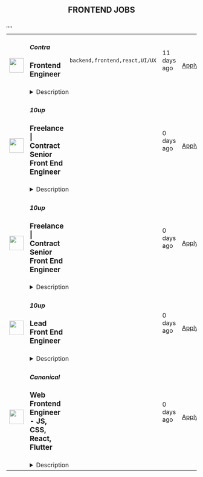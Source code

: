 <div align="center"><h2>FRONTEND JOBS</h2></div><table><tr>
                <td width="100" height="100" rowspan="2">
                    <img src="https://remotive.com/job/1944725/logo" width="38px" height="auto">
                </td>
                <td width="300">
                    <h5>Contra </h5>
                    <h3>Frontend Engineer</h3>
                </td>
                <td width="300">
                    <code>backend,frontend,react,UI/UX</code>
                </td>
                <td width="200">
                <text>11 days ago</text>
                </td>
                <td width="100" rowspan="2">
                <a href="https://remotive.com/remote-jobs/software-dev/frontend-engineer-1944725" align="right" target="_blank">Apply</a>
                </td>
            </tr>
            <tr>
                <td colspan="3">
                <details><summary>Description</summary>
                <div class="bn-block-outer" data-id="7db085bc-746e-474f-9799-ad9f282c1cc7" style="outline: none; box-sizing: border-box; margin: 0px; padding: 0px; scrollbar-color: #e5e7eb transparent; line-height: 1.5; transition: margin 0.2s; color: #3f3f3f; white-space: pretty; background-color: #ffffff;">
<div class="bn-block" data-id="7db085bc-746e-474f-9799-ad9f282c1cc7" style="outline: none; box-sizing: border-box; margin: 0px; padding: 0px; scrollbar-color: #e5e7eb transparent; display: flex; flex-direction: column;">
<div class="bn-block-content" style="outline: none; box-sizing: border-box; margin: 0px; padding: 3px 0px; scrollbar-color: #e5e7eb transparent; display: flex; transition: width: 783.328px; --level: 1.3em; font-weight: bold;">
<p class="bn-inline-content" style="outline: none; box-sizing: border-box; margin: 0px; padding: 0px; scrollbar-color: #e5e7eb transparent; min-width: 2px !important;">About:</p>
</div>
</div>
</div>
<div class="bn-block-outer" data-id="b440f601-d57d-424e-ade9-21af962f8c8a" style="outline: none; box-sizing: border-box; margin: 16px 0px 0px; padding: 0px; scrollbar-color: #e5e7eb transparent; line-height: 1.5; transition: margin 0.2s; color: #3f3f3f; white-space: pretty; background-color: #ffffff;">
<div class="bn-block" data-id="b440f601-d57d-424e-ade9-21af962f8c8a" style="outline: none; box-sizing: border-box; margin: 0px; padding: 0px; scrollbar-color: #e5e7eb transparent; display: flex; flex-direction: column;">
<div class="bn-block-content" style="outline: none; box-sizing: border-box; margin: 0px; padding: 3px 0px; scrollbar-color: #e5e7eb transparent; display: flex; transition: width: 783.328px;">
<p class="bn-inline-content" style="outline: none; box-sizing: border-box; margin: 0px; padding: 0px; scrollbar-color: #e5e7eb transparent; min-width: 2px !important;">Contra is looking for a talented Frontend Engineer to join our team. In this role, you'll be responsible for building intuitive and interactive user interfaces that improve our platform. This is a great opportunity to make an impact at a fast-growing company that supports freelancers and independent professionals.</p>
</div>
</div>
</div>
<div class="bn-block-outer" data-id="435ab69c-7727-49ae-8bcd-e32b7e8e1e25" style="outline: none; box-sizing: border-box; margin: 16px 0px 0px; padding: 0px; scrollbar-color: #e5e7eb transparent; line-height: 1.5; transition: margin 0.2s; color: #3f3f3f; white-space: pretty; background-color: #ffffff;">
<div class="bn-block" data-id="435ab69c-7727-49ae-8bcd-e32b7e8e1e25" style="outline: none; box-sizing: border-box; margin: 0px; padding: 0px; scrollbar-color: #e5e7eb transparent; display: flex; flex-direction: column;">
<div class="bn-block-content" style="outline: none; box-sizing: border-box; margin: 0px; padding: 3px 0px; scrollbar-color: #e5e7eb transparent; display: flex; transition: width: 783.328px; --level: 1.3em; font-weight: bold;">
<p class="bn-inline-content" style="outline: none; box-sizing: border-box; margin: 0px; padding: 0px; scrollbar-color: #e5e7eb transparent; min-width: 2px !important;">Responsibilities:</p>
</div>
</div>
</div>
<div class="bn-block-outer" data-id="d95b895b-c249-4fdb-8095-52cadbbf2966" style="outline: none; box-sizing: border-box; margin: 16px 0px 0px; padding: 0px; scrollbar-color: #e5e7eb transparent; line-height: 1.5; transition: margin 0.2s; color: #3f3f3f; white-space: pretty; background-color: #ffffff;">
<div class="bn-block" data-id="d95b895b-c249-4fdb-8095-52cadbbf2966" style="outline: none; box-sizing: border-box; margin: 0px; padding: 0px; scrollbar-color: #e5e7eb transparent; display: flex; flex-direction: column;">
<div class="bn-block-content" style="outline: none; box-sizing: border-box; margin: 0px; padding: 3px 0px; scrollbar-color: #e5e7eb transparent; display: flex; transition: width: 783.328px; gap: 0.5em;">
<p class="bn-inline-content" style="outline: none; box-sizing: border-box; margin: 0px; padding: 0px; scrollbar-color: #e5e7eb transparent; min-width: 2px !important;"><strong style="outline: none; box-sizing: border-box; margin: 0px; padding: 0px; scrollbar-color: #e5e7eb transparent;">Develop and maintain user-facing features</strong>: Build responsive, accessible, and visually appealing interfaces using modern frontend technologies (e.g., React or similar frameworks).</p>
</div>
</div>
</div>
<div class="bn-block-outer" data-id="982bad7b-fa4a-446d-9395-21ef2b967926" style="outline: none; box-sizing: border-box; margin: 16px 0px 0px; padding: 0px; scrollbar-color: #e5e7eb transparent; line-height: 1.5; transition: margin 0.2s; color: #3f3f3f; white-space: pretty; background-color: #ffffff;">
<div class="bn-block" data-id="982bad7b-fa4a-446d-9395-21ef2b967926" style="outline: none; box-sizing: border-box; margin: 0px; padding: 0px; scrollbar-color: #e5e7eb transparent; display: flex; flex-direction: column;">
<div class="bn-block-content" style="outline: none; box-sizing: border-box; margin: 0px; padding: 3px 0px; scrollbar-color: #e5e7eb transparent; display: flex; transition: width: 783.328px; gap: 0.5em;">
<p class="bn-inline-content" style="outline: none; box-sizing: border-box; margin: 0px; padding: 0px; scrollbar-color: #e5e7eb transparent; min-width: 2px !important;"><strong style="outline: none; box-sizing: border-box; margin: 0px; padding: 0px; scrollbar-color: #e5e7eb transparent;">Collaborate across teams</strong>: Work closely with designers and backend engineers to translate design mockups and functional requirements into seamless user experiences.</p>
</div>
</div>
</div>
<div class="bn-block-outer" data-id="b166121a-9d75-43bc-9818-9cab757c839e" style="outline: none; box-sizing: border-box; margin: 16px 0px 0px; padding: 0px; scrollbar-color: #e5e7eb transparent; line-height: 1.5; transition: margin 0.2s; color: #3f3f3f; white-space: pretty; background-color: #ffffff;">
<div class="bn-block" data-id="b166121a-9d75-43bc-9818-9cab757c839e" style="outline: none; box-sizing: border-box; margin: 0px; padding: 0px; scrollbar-color: #e5e7eb transparent; display: flex; flex-direction: column;">
<div class="bn-block-content" style="outline: none; box-sizing: border-box; margin: 0px; padding: 3px 0px; scrollbar-color: #e5e7eb transparent; display: flex; transition: width: 783.328px; gap: 0.5em;">
<p class="bn-inline-content" style="outline: none; box-sizing: border-box; margin: 0px; padding: 0px; scrollbar-color: #e5e7eb transparent; min-width: 2px !important;"><strong style="outline: none; box-sizing: border-box; margin: 0px; padding: 0px; scrollbar-color: #e5e7eb transparent;">Ensure technical feasibility of designs</strong>: Review UI/UX designs for technical feasibility and provide feedback to ensure smooth integration.</p>
</div>
</div>
</div>
<div class="bn-block-outer" data-id="79aae97f-a401-46c1-9568-f8a4dd64e37b" style="outline: none; box-sizing: border-box; margin: 16px 0px 0px; padding: 0px; scrollbar-color: #e5e7eb transparent; line-height: 1.5; transition: margin 0.2s; color: #3f3f3f; white-space: pretty; background-color: #ffffff;">
<div class="bn-block" data-id="79aae97f-a401-46c1-9568-f8a4dd64e37b" style="outline: none; box-sizing: border-box; margin: 0px; padding: 0px; scrollbar-color: #e5e7eb transparent; display: flex; flex-direction: column;">
<div class="bn-block-content" style="outline: none; box-sizing: border-box; margin: 0px; padding: 3px 0px; scrollbar-color: #e5e7eb transparent; display: flex; transition: width: 783.328px; gap: 0.5em;">
<p class="bn-inline-content" style="outline: none; box-sizing: border-box; margin: 0px; padding: 0px; scrollbar-color: #e5e7eb transparent; min-width: 2px !important;"><strong style="outline: none; box-sizing: border-box; margin: 0px; padding: 0px; scrollbar-color: #e5e7eb transparent;">Optimize for performance</strong>: Continuously improve applications to ensure fast load times, scalability, and smooth performance across different devices and browsers.</p>
</div>
</div>
</div>
<div class="bn-block-outer" data-id="9998c3b1-cb6d-4f52-9680-01881933b192" style="outline: none; box-sizing: border-box; margin: 16px 0px 0px; padding: 0px; scrollbar-color: #e5e7eb transparent; line-height: 1.5; transition: margin 0.2s; color: #3f3f3f; white-space: pretty; background-color: #ffffff;">
<div class="bn-block" data-id="9998c3b1-cb6d-4f52-9680-01881933b192" style="outline: none; box-sizing: border-box; margin: 0px; padding: 0px; scrollbar-color: #e5e7eb transparent; display: flex; flex-direction: column;">
<div class="bn-block-content" style="outline: none; box-sizing: border-box; margin: 0px; padding: 3px 0px; scrollbar-color: #e5e7eb transparent; display: flex; transition: width: 783.328px; gap: 0.5em;">
<p class="bn-inline-content" style="outline: none; box-sizing: border-box; margin: 0px; padding: 0px; scrollbar-color: #e5e7eb transparent; min-width: 2px !important;"><strong style="outline: none; box-sizing: border-box; margin: 0px; padding: 0px; scrollbar-color: #e5e7eb transparent;">Contribute to code quality</strong>: Participate in code reviews, share best practices, and help improve our codebase by ensuring maintainability and adherence to coding standards.</p>
</div>
</div>
</div>
<div class="bn-block-outer" data-id="c3b6865b-3d1a-4b57-a3bf-9185cb572f3b" style="outline: none; box-sizing: border-box; margin: 16px 0px 0px; padding: 0px; scrollbar-color: #e5e7eb transparent; line-height: 1.5; transition: margin 0.2s; color: #3f3f3f; white-space: pretty; background-color: #ffffff;">
<div class="bn-block" data-id="c3b6865b-3d1a-4b57-a3bf-9185cb572f3b" style="outline: none; box-sizing: border-box; margin: 0px; padding: 0px; scrollbar-color: #e5e7eb transparent; display: flex; flex-direction: column;">
<div class="bn-block-content" style="outline: none; box-sizing: border-box; margin: 0px; padding: 3px 0px; scrollbar-color: #e5e7eb transparent; display: flex; transition: width: 783.328px; gap: 0.5em;">
<p class="bn-inline-content" style="outline: none; box-sizing: border-box; margin: 0px; padding: 0px; scrollbar-color: #e5e7eb transparent; min-width: 2px !important;"><strong style="outline: none; box-sizing: border-box; margin: 0px; padding: 0px; scrollbar-color: #e5e7eb transparent;">Stay updated on frontend trends</strong>: Keep up with the latest trends, tools, and best practices in frontend development to continuously enhance your skills and bring fresh ideas to the team.</p>
</div>
</div>
</div>
<img src="https://remotive.com/job/track/1944725/blank.gif?source=public_api" alt=""/>
                </details>
                </td>
            </tr>,<tr>
                <td width="100" height="100" rowspan="2">
                    <img src="https://pbs.twimg.com/profile_images/2738508979/760be3edebfa0195e36fb3dba07297c1_400x400.png" width="38px" height="auto">
                </td>
                <td width="300">
                    <h5>10up</h5>
                    <h3>Freelance | Contract Senior Front End Engineer</h3>
                </td>
                <td width="300">
                    <code></code>
                </td>
                <td width="200">
                <text>0 days ago</text>
                </td>
                <td width="100" rowspan="2">
                <a href="https://job-boards.greenhouse.io/10up/jobs/4038230008" align="right" target="_blank">Apply</a>
                </td>
            </tr>
            <tr>
                <td colspan="3">
                <details><summary>Description</summary>
                &lt;div&gt;
&lt;div&gt;
&lt;div&gt;
&lt;div&gt;&lt;strong&gt;Location: Remote - Anywhere&lt;/strong&gt; (Open to applicants located anywhere around the globe.)&lt;/div&gt;
&lt;div&gt;&amp;nbsp;&lt;/div&gt;
&lt;div&gt;At 10up, we call developers like you engineers because you aren&#39;t just a &quot;coder&quot;: you&#39;re an innovative problem solver that uses web programming skills to divine smart, creative solutions to client challenges.&amp;nbsp;&lt;/div&gt;
&lt;div&gt;&amp;nbsp;&lt;/div&gt;
&lt;div&gt;As a leading digital agency, 10up&#39;s client roster spans from innovative startups and impactful non-profits to some of the biggest names in the industry, such as ESPN, Google, The New York Times Co., Microsoft, and The Nobel Prize Committee. 10uppers have been pushing the boundaries of web experiences for over 12 years—become an engineer that innovates the internet by building exciting projects alongside a top-in-the-field team.&lt;/div&gt;
&lt;div&gt;&amp;nbsp;&lt;/div&gt;
&lt;div&gt;As a 10up contractor, you have options for flexible and alternative work schedules. Intentionally remote since day one, spanning six continents and 40 countries, 10up fully embraces the benefits of distributed work.&lt;/div&gt;
&lt;div&gt;&amp;nbsp;&lt;/div&gt;
&lt;/div&gt;
&lt;/div&gt;
&lt;/div&gt;
&lt;div&gt;What you will do:&amp;nbsp;&lt;/div&gt;
&lt;div&gt;
&lt;ul&gt;
&lt;li&gt;Develop large-scale modular applications with advanced knowledge of HTML, CSS, and JavaScript.&lt;/li&gt;
&lt;li&gt;Provide code reviews.&lt;/li&gt;
&lt;li&gt;Bring art direction to life on the web through quality craftsmanship defined by performance, accessibility, maintainability, and aesthetic refinement on large-scale projects.&lt;/li&gt;
&lt;li&gt;Solve complex problems in simple yet elegant ways.&lt;/li&gt;
&lt;li&gt;Ultimately you will make the web better by finely crafting websites, apps, and tools that reach millions of online visitors every day.&lt;/li&gt;
&lt;/ul&gt;
&lt;/div&gt;
&lt;div&gt;
&lt;p&gt;About you:&amp;nbsp;&lt;/p&gt;
&lt;ul&gt;
&lt;li&gt;You love perfecting your skills in cross-browser/device front-end engineering through crafting custom UI components in either React or a WordPress (block editor) stack.&lt;/li&gt;
&lt;li&gt;You have a code portfolio of real-world samples showcasing your technical abilities. Link us to your best custom work on GitHub and you’ll never have to do any live coding or whiteboard testing!&amp;nbsp;&lt;/li&gt;
&lt;li&gt;You are comfortable talking to clients and team members to clearly present your thoughts.&lt;/li&gt;
&lt;li&gt;You’re proficient at building coded style guides and creating highly componentized systems.&lt;/li&gt;
&lt;li&gt;You prefer to work fully remote and are effectively engaging in a distributed team from the location of your choosing.&lt;/li&gt;
&lt;/ul&gt;
&lt;p&gt;The expected hourly rate for this role is between &lt;strong&gt;$70 and $110 USD&lt;/strong&gt;. Compensation is determined based on a variety of factors including relevant experience, projects, geographic location, and business needs.&lt;/p&gt;
&lt;div&gt;
&lt;div&gt;&lt;strong&gt;Join our Contractor Pool!&amp;nbsp;&lt;/strong&gt;&lt;/div&gt;
&lt;div&gt;&amp;nbsp;&lt;/div&gt;
&lt;div&gt;We are currently accepting applications for upcoming freelance opportunities. If you are passionate about 10up&#39;s mission and great UI work, please apply. We&#39;d appreciate the opportunity to personally review your application. Everyone gets a response.&lt;/div&gt;
&lt;div&gt;&amp;nbsp;&lt;/div&gt;
&lt;/div&gt;
&lt;div&gt;Read more about &lt;a class=&quot;postings-link&quot; href=&quot;https://drive.google.com/file/d/1nQ9yWRqfDAdrriYRnBNzYo7w59auYxMe/view&quot;&gt;What to Expect &lt;/a&gt;through our Recruiting process.&lt;/div&gt;
&lt;div&gt;&amp;nbsp;&lt;/div&gt;
&lt;div&gt;We don&#39;t want you to miss any communication from us! To ensure you receive updates on your application, please add jobs@10up.com to your contacts list! #LI-Remote&lt;/div&gt;
&lt;/div&gt;
&lt;div&gt;&amp;nbsp;&lt;/div&gt;
                </details>
                </td>
            </tr>,<tr>
                <td width="100" height="100" rowspan="2">
                    <img src="https://pbs.twimg.com/profile_images/2738508979/760be3edebfa0195e36fb3dba07297c1_400x400.png" width="38px" height="auto">
                </td>
                <td width="300">
                    <h5>10up</h5>
                    <h3>Freelance | Contract Senior Front End Engineer</h3>
                </td>
                <td width="300">
                    <code></code>
                </td>
                <td width="200">
                <text>0 days ago</text>
                </td>
                <td width="100" rowspan="2">
                <a href="https://job-boards.greenhouse.io/10up/jobs/4173617008" align="right" target="_blank">Apply</a>
                </td>
            </tr>
            <tr>
                <td colspan="3">
                <details><summary>Description</summary>
                &lt;div&gt;
&lt;div&gt;
&lt;div&gt;
&lt;div&gt;&lt;strong&gt;Location: Remote - EMEA Team&lt;/strong&gt; (Open to applicants located anywhere aligned with EMEA time zones.)&lt;/div&gt;
&lt;div&gt;&amp;nbsp;&lt;/div&gt;
&lt;div&gt;At 10up, we call developers like you engineers because you aren&#39;t just a &quot;coder&quot;: you&#39;re an innovative problem solver that uses web programming skills to divine smart, creative solutions to client challenges.&amp;nbsp;&lt;/div&gt;
&lt;div&gt;&amp;nbsp;&lt;/div&gt;
&lt;div&gt;As a leading digital agency, 10up&#39;s client roster spans from innovative startups and impactful non-profits to some of the biggest names in the industry, such as ESPN, Google, The New York Times Co., Microsoft, and The Nobel Prize Committee. 10uppers have been pushing the boundaries of web experiences for over 12 years—become an engineer that innovates the internet by building exciting projects alongside a top-in-the-field team.&lt;/div&gt;
&lt;div&gt;&amp;nbsp;&lt;/div&gt;
&lt;div&gt;As a 10up contractor, you have options for flexible and alternative work schedules. Intentionally remote since day one, spanning six continents and 40 countries, 10up fully embraces the benefits of distributed work.&lt;/div&gt;
&lt;div&gt;&amp;nbsp;&lt;/div&gt;
&lt;/div&gt;
&lt;/div&gt;
&lt;/div&gt;
&lt;div&gt;&lt;strong&gt;What you will do:&amp;nbsp;&lt;/strong&gt;&lt;/div&gt;
&lt;div&gt;
&lt;ul&gt;
&lt;li&gt;Develop large-scale modular applications with advanced knowledge of HTML, CSS, and JavaScript.&lt;/li&gt;
&lt;li&gt;Provide code reviews.&lt;/li&gt;
&lt;li&gt;Bring art direction to life on the web through quality craftsmanship defined by performance, accessibility, maintainability, and aesthetic refinement on large-scale projects.&lt;/li&gt;
&lt;li&gt;Solve complex problems in simple yet elegant ways.&lt;/li&gt;
&lt;li&gt;Ultimately you will make the web better by finely crafting websites, apps, and tools that reach millions of online visitors every day.&lt;/li&gt;
&lt;/ul&gt;
&lt;/div&gt;
&lt;div&gt;
&lt;p&gt;&lt;strong&gt;About you:&amp;nbsp;&lt;/strong&gt;&lt;/p&gt;
&lt;ul&gt;
&lt;li&gt;You love perfecting your skills in cross-browser/device front-end engineering through crafting custom UI components in either React or a WordPress (block editor) stack.&lt;/li&gt;
&lt;li&gt;You have a code portfolio of real-world samples showcasing your technical abilities. Link us to your best custom work on GitHub and you’ll never have to do any live coding or whiteboard testing!&amp;nbsp;&lt;/li&gt;
&lt;li&gt;You are comfortable talking to clients and team members to clearly present your thoughts.&lt;/li&gt;
&lt;li&gt;You’re proficient at building coded style guides and creating highly componentized systems.&lt;/li&gt;
&lt;li&gt;You prefer to work fully remote and are effectively engaging in a distributed team from the location of your choosing.&lt;/li&gt;
&lt;/ul&gt;
&lt;p&gt;The expected hourly rate for this role is between &lt;strong&gt;$50 and $90 USD&lt;/strong&gt;. Compensation is determined based on a variety of factors including relevant experience, projects, geographic location, and business needs.&lt;/p&gt;
&lt;div&gt;
&lt;div&gt;&lt;strong&gt;Join our Contractor Pool!&amp;nbsp;&lt;/strong&gt;&lt;/div&gt;
&lt;div&gt;&amp;nbsp;&lt;/div&gt;
&lt;div&gt;We are currently accepting applications for upcoming freelance opportunities. If you are passionate about 10up&#39;s mission and great UI work, please apply. We&#39;d appreciate the opportunity to personally review your application. Everyone gets a response.&lt;/div&gt;
&lt;div&gt;&amp;nbsp;&lt;/div&gt;
&lt;/div&gt;
&lt;div&gt;Read more about &lt;a class=&quot;postings-link&quot; href=&quot;https://drive.google.com/file/d/1nQ9yWRqfDAdrriYRnBNzYo7w59auYxMe/view&quot;&gt;What to Expect &lt;/a&gt;through our Recruiting process.&lt;/div&gt;
&lt;div&gt;&amp;nbsp;&lt;/div&gt;
&lt;div&gt;We don&#39;t want you to miss any communication from us! To ensure you receive updates on your application, please add jobs@10up.com to your contacts list! #LI-Remote&amp;nbsp;&lt;/div&gt;
&lt;/div&gt;
&lt;div&gt;&amp;nbsp;&lt;/div&gt;
                </details>
                </td>
            </tr>,<tr>
                <td width="100" height="100" rowspan="2">
                    <img src="https://pbs.twimg.com/profile_images/2738508979/760be3edebfa0195e36fb3dba07297c1_400x400.png" width="38px" height="auto">
                </td>
                <td width="300">
                    <h5>10up</h5>
                    <h3>Lead Front End Engineer</h3>
                </td>
                <td width="300">
                    <code></code>
                </td>
                <td width="200">
                <text>0 days ago</text>
                </td>
                <td width="100" rowspan="2">
                <a href="https://job-boards.greenhouse.io/10up/jobs/4038238008" align="right" target="_blank">Apply</a>
                </td>
            </tr>
            <tr>
                <td colspan="3">
                <details><summary>Description</summary>
                &lt;div&gt;
&lt;div&gt;
&lt;div&gt;
&lt;div&gt;
&lt;div&gt;&lt;strong&gt;Location: Remote - Anywhere &lt;/strong&gt;(Open to applicants located anywhere around the globe.)&lt;/div&gt;
&lt;div&gt;&amp;nbsp;&lt;/div&gt;
&lt;div&gt;At 10up, we call developers like you &lt;em&gt;engineers&lt;/em&gt; because you aren’t just a “coder”: you’re an innovative problem solver that uses web programming skills to divine smart, creative solutions to client challenges. As a Lead Front End Engineer at 10up, you are taking the driving seat in building custom-crafted UIs utilized by millions of people daily. 10uppers have been pushing the boundaries of premium UI/UX for over 12 years—become a lead engineer that innovates the internet by building state-of-the-art web fronts alongside a top-in-the-field team.&lt;/div&gt;
&lt;div&gt;&amp;nbsp;&lt;/div&gt;
&lt;div&gt;You’ll work on a combination of unique builds and ongoing support engagements that help season your technical leading skills. As a leading digital agency, 10up’s client roster spans from innovative startups and impactful non-profits to some of the biggest names in the industry, such as ESPN, Google, The New York Times Co., Microsoft, and The Nobel Prize Committee.&lt;/div&gt;
&lt;div&gt;&amp;nbsp;&lt;/div&gt;
&lt;div&gt;As a 10upper, you have options for flexible and alternative work schedules. Intentionally remote since day one, spanning six continents and 40 countries, 10up fully embraces the benefits of distributed work.&lt;/div&gt;
&lt;div&gt;&amp;nbsp;&lt;/div&gt;
&lt;/div&gt;
&lt;/div&gt;
&lt;/div&gt;
&lt;/div&gt;
&lt;div&gt;&lt;strong&gt;What you will do:&amp;nbsp;&lt;/strong&gt;&lt;/div&gt;
&lt;div&gt;
&lt;ul&gt;
&lt;li&gt;Develop enterprise-level websites and digital experiences primarily utilizing your expertise in JavaScript, HTML, CSS, React, and WordPress (including Gutenberg blocks).&lt;/li&gt;
&lt;li&gt;Drive strategy in collaboration with experts across multiple disciplines, and lead overall technical vision and delivery on large-scale projects.&lt;/li&gt;
&lt;li&gt;Engage meaningfully with clients; leading demos and driving discussions.&lt;/li&gt;
&lt;li&gt;Contribute to the improvement of the Front End Engineering discipline by leading and mentoring other fellow Front End Engineers&lt;/li&gt;
&lt;li&gt;Ultimately you will make the web better by finely crafting websites, apps, and tools that reach millions of online visitors every day.&lt;/li&gt;
&lt;/ul&gt;
&lt;/div&gt;
&lt;div&gt;
&lt;p&gt;&lt;strong&gt;About you:&amp;nbsp;&lt;/strong&gt;&lt;/p&gt;
&lt;ul&gt;
&lt;li&gt;You’re at your best leading a team of engineers to solve a complex problem while providing code reviews, coaching, and mentorship.&lt;/li&gt;
&lt;li&gt;You have a code portfolio of real-world samples to showcase your skills. Link us to your best custom work on GitHub and you’ll never have to do any live coding or whiteboard testing!&amp;nbsp;&lt;/li&gt;
&lt;li&gt;You have the ability to clearly present your thoughts to clients and team members.&amp;nbsp;&lt;/li&gt;
&lt;li&gt;You are an advocate for coded style guides and creating highly componentized systems.&lt;/li&gt;
&lt;li&gt;You prefer to work fully remote and are effectively engaging in a distributed team from the location of your choosing.&lt;/li&gt;
&lt;/ul&gt;
&lt;p&gt;&lt;strong&gt;Benefits of interest:&lt;/strong&gt;&lt;/p&gt;
&lt;ul&gt;
&lt;li&gt;Multiple paid time off programs, including PTO, parental leave, bereavement leave, and company holidays – including an all-company break from Christmas Eve to New Years Day&lt;/li&gt;
&lt;li&gt;Health, dental, and life insurance programs (available for United States and UK team members)&lt;/li&gt;
&lt;li&gt;Retirement contribution programs (currently available in the U.S. and U.K.)&lt;/li&gt;
&lt;li&gt;Flexible and alternate schedule programs - including options for 4-day work week (Monday-Thursday) configurations&lt;/li&gt;
&lt;li&gt;$1,000 accrued annually in professional development budget for you to spend on conferences, training, or to buy back time for programs like independent study&lt;/li&gt;
&lt;li&gt;Global Company summits – opportunities to meet, socialize, and learn with fellow team members in person at remarkable destinations&lt;/li&gt;
&lt;li&gt;An end-of-year all-hands bonus program, along with smaller opportunities for recognition throughout the year&lt;/li&gt;
&lt;li&gt;A Director of Engineering that supports your career growth and development&lt;/li&gt;
&lt;/ul&gt;
&lt;p&gt;The expected annual salary range for this position is between &lt;strong&gt;$90,000 and $150,000 USD&lt;/strong&gt;. Compensation is determined based on a variety of factors including relevant experience, other job related qualifications/skills, geographic location, and business needs.&lt;/p&gt;
&lt;div&gt;&lt;strong&gt;Join our team!&amp;nbsp;&lt;/strong&gt;&lt;/div&gt;
&lt;div&gt;&amp;nbsp;&lt;/div&gt;
&lt;div&gt;If you are passionate about 10up&#39;s mission and think you have what it takes to be successful in this role, please apply. If you consider yourself a Full-Stack Engineer, please choose the discipline and job title that most closely aligns with your focus/primary area of expertise. We personally review each application and can always pivot roles after you enter the hiring process.&lt;/div&gt;
&lt;div&gt;&amp;nbsp;&lt;/div&gt;
&lt;div&gt;Read more about &lt;a class=&quot;postings-link&quot; href=&quot;https://drive.google.com/file/d/1nQ9yWRqfDAdrriYRnBNzYo7w59auYxMe/view&quot;&gt;What to Expect &lt;/a&gt;through our Recruiting process.&lt;/div&gt;
&lt;div&gt;&amp;nbsp;&lt;/div&gt;
&lt;div&gt;We don&#39;t want you to miss any communication from us! To ensure you receive updates on your application, please add jobs@10up.com to your contacts list! #LI-Remote #LI-DNI&lt;/div&gt;
&lt;/div&gt;
&lt;div&gt;&amp;nbsp;&lt;/div&gt;
                </details>
                </td>
            </tr>,<tr>
                <td width="100" height="100" rowspan="2">
                    <img src="https://pbs.twimg.com/profile_images/1673959375340290050/x7pNtXQ7_400x400.jpg" width="38px" height="auto">
                </td>
                <td width="300">
                    <h5>Canonical</h5>
                    <h3>Web Frontend Engineer - JS, CSS, React, Flutter</h3>
                </td>
                <td width="300">
                    <code></code>
                </td>
                <td width="200">
                <text>0 days ago</text>
                </td>
                <td width="100" rowspan="2">
                <a href="https://canonical.com/careers/5150422" align="right" target="_blank">Apply</a>
                </td>
            </tr>
            <tr>
                <td colspan="3">
                <details><summary>Description</summary>
                
      <p>This is a general track for applications to any team at Canonical that works with web-centric tech (JS, TypeScript, React, CSS, Flutter), across all seniority levels.</p>
<p>Many of Canonical’s enterprise products have web front-ends. In order to create consistency across our products and sites, we have a central team that builds an open source&nbsp;<a href="https://github.com/canonical/react-components">React toolkit</a> and presentation layer, the <a href="https://vanillaframework.io/">Vanilla Framework</a>. We are excited to develop this further and see if we can help more open source projects build performant and accessible interfaces that respond well to diverse layouts. We use REST APIs for communication, and we consider API design an important part of the process.</p>
<p>We care about accessibility in our products and take time to work with designers.</p>
<p>Flutter is a new front-end technology that has the potential to unify our desktop and web development. We are growing the team's exposure to Flutter and have roles on both web and Ubuntu engineering for this specialism.</p>
<p>We hire developers with outstanding academic results and a passion for open-source software, innovation, and cutting-edge web technologies. In these roles, you will have the opportunity to make significant contributions through high-quality, front-end and back-end code while exhibiting technical leadership, exceptional design, and intuitive user experience.</p>
<p>Additionally, we encourage colleagues to engage with the broader open-source community. We're looking for individuals who can help build a thriving community, contribute to a broad range of technologies, and ensure seamless software operations at scale.</p>
<p><strong>Location</strong>: <em>Our web and Flutter engineering is largely in European, Middle Eastern, African and American time zones.</em></p>
<h2>What your day will look like</h2>
<ul>
<li>Write high-quality, well-designed software</li>
<li>Collaborate proactively with a globally distributed team</li>
<li>Display technical leadership internally and within our external communities</li>
<li>Debug issues and produce high-quality code to fix them</li>
<li>Contribute to technical documentation to make it the best of its kind</li>
<li>Discuss ideas and collaborate on finding good solutions</li>
<li>Work from home with global travel twice annually for company events</li>
</ul>
<h2>What we are looking for in you</h2>
<ul>
<li>An exceptional academic track record from both high school and university</li>
<li>Undergraduate degree in Computer Science or STEM, or a compelling narrative about your alternative path</li>
<li>Drive and a track record of going above-and-beyond expectations</li>
<li>Well-organised, self-starting and able to deliver to schedule</li>
<li>Professional manner interacting with colleagues, partners, and community</li>
<li>Knowledge of web (HTML, CSS and JS) tech</li>
<li>Fluency in Typescript, React or Flutter</li>
<li>An eye for accessibility and performance</li>
<li>Professional written and spoken English&nbsp;</li>
<li>Experience with Linux (Debian or Ubuntu preferred)&nbsp;</li>
<li>Excellent interpersonal skills, curiosity, flexibility, and accountability&nbsp;</li>
<li>Passion, thoughtfulness, and self-motivation&nbsp;</li>
<li>Excellent communication and presentation skills&nbsp;</li>
<li>Result-oriented, with a personal drive to meet commitments&nbsp;</li>
<li>Ability to travel twice a year, for company events up to two weeks each</li>
</ul>
<h2>Additional skills that you might also bring</h2>
<ul>
<li>Experience with container tech such as LXD, Docker and Kubernetes</li>
<li>Curiosity about all aspects of web development</li>
<li>Attention to detail in regard to user-centric UI development</li>
<li>Experience with systems programming or scalable web services</li>
<li>REST API design, development and governance</li>
<li>Performance engineering and security experience</li>
</ul>
<h2>What we offer you</h2>
<p>We consider geographical location, experience, and performance in shaping compensation worldwide. We revisit compensation annually (and more often for graduates and associates) to ensure we recognise outstanding performance. In addition to base pay, we offer a performance-driven annual bonus. We provide all team members with additional benefits, which reflect our values and ideals. We balance our programs to meet local needs and ensure fairness globally.</p>
<ul>
<li>Distributed work environment with twice-yearly team sprints in person</li>
<li>Personal learning and development budget of USD 2,000 per year</li>
<li>Annual compensation review</li>
<li>Recognition rewards</li>
<li>Annual holiday leave</li>
<li>Maternity and paternity leave</li>
<li>Employee Assistance Programme</li>
<li>Opportunity to travel to new locations to meet colleagues</li>
<li>Priority Pass, and travel upgrades for long-haul company events</li>
</ul>
<h2>About Canonical</h2>
<p>Canonical is a pioneering tech firm at the forefront of the global move to open source. As the company that publishes Ubuntu, one of the most important open source projects and the platform for AI, IoT and the cloud, we are changing the world on a daily basis. We recruit on a global basis and set a very high standard for people joining the company. We expect excellence - in order to succeed, we need to be the best at what we do. Canonical has been a remote-first company since its inception in 2004.​ Working here is a step into the future, and will challenge you to think differently, work smarter, learn new skills, and raise your game.</p>
<h2>Canonical is an equal opportunity employer</h2>
<p>We are proud to foster a workplace free from discrimination. Diversity of experience, perspectives, and background create a better work environment and better products.<a href="https://canonical.com/careers/diversity/identity"> Whatever your identity, we will give your application fair consideration.</a></p>
<p>#LI-remote</p><p>Requisition ID: 1089</p><p></p>
    
                </details>
                </td>
            </tr></table>